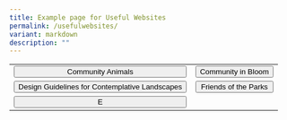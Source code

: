 ```yaml
---
title: Example page for Useful Websites
permalink: /usefulwebsites/
variant: markdown
description: ""
---
```

<style>
.button {
  border: none;
  color: white;
  padding: 16px 32px;
  text-align: center;
  text-decoration: none;
  display: inline-block;
  font-size: 16px;
  margin: 4px 2px;
  transition-duration: 0.4s;
  cursor: pointer;
}
.button1 {
  background-color: white; 
  color: black; 
  border: 2px solid #215732;
}
.button1:hover {
  background-color: #215732;
  color: white;
}
.button2 {
  background-color: white; 
  color: black; 
  border: 2px solid #215732;
}
.button2:hover {
  background-color: #215732;
  color: white;
}
.button3 {
  background-color: white; 
  color: black; 
  border: 2px solid #215732;
}
.button3:hover {
  background-color: #215732;
  color: white;
}	
.buttons { 
  width: 100%;
  table-layout: fixed;
  border-collapse: collapse; 
}
.buttons button { 
  width: 100%;
}
</style>

<table class="buttons">
 <tbody><tr>
	 <td><button type="button">Community Animals</button></td>
    <td><button type="button">Community in Bloom</button></td>
	</tr>
	<tr>		
		<td><button type="button">Design Guidelines for Contemplative Landscapes</button></td>
		<td><button type="button">Friends of the Parks</button></td>
  </tr>
	<tr>
		<td><button type="button">E</button></td>
		<td></td>
</tr></tbody></table>
